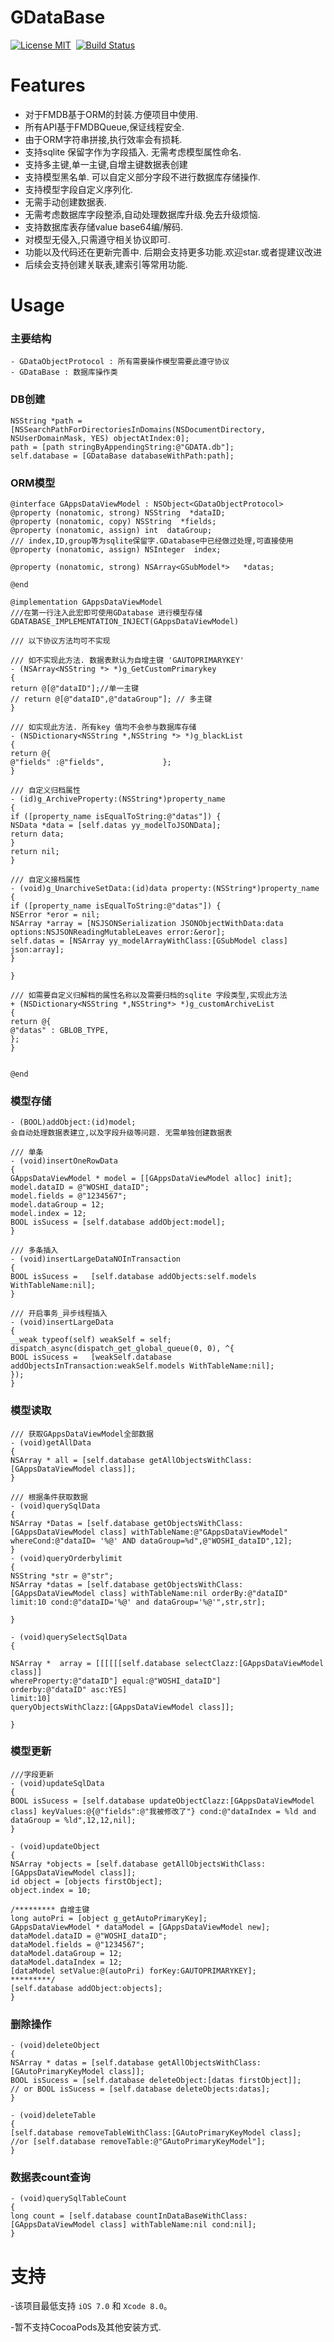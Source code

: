 
GDataBase
==============

[![License MIT](https://img.shields.io/badge/license-MIT-green.svg?style=flat)](https://raw.githubusercontent.com/GIKICoder/GDataBase/master/LICENSE)&nbsp;
[![Build Status](https://travis-ci.org/ibireme/YYModel.svg?branch=master)](https://github.com/GIKICoder/GDataBase)&nbsp;

Features
==============
- 对于FMDB基于ORM的封装.方便项目中使用.
- 所有API基于FMDBQueue,保证线程安全.
- 由于ORM字符串拼接,执行效率会有损耗.
- 支持sqlite 保留字作为字段插入. 无需考虑模型属性命名.
- 支持多主键,单一主键,自增主键数据表创建
- 支持模型黑名单. 可以自定义部分字段不进行数据库存储操作.
- 支持模型字段自定义序列化. 
- 无需手动创建数据表.
- 无需考虑数据库字段整添,自动处理数据库升级.免去升级烦恼.
- 支持数据库表存储value base64编/解码.
- 对模型无侵入,只需遵守相关协议即可.
- 功能以及代码还在更新完善中. 后期会支持更多功能.欢迎star.或者提建议改进
- 后续会支持创建关联表,建索引等常用功能.


Usage
==============
### 主要结构

```
- GDataObjectProtocol : 所有需要操作模型需要此遵守协议
- GDataBase : 数据库操作类
```

### DB创建
```
NSString *path = [NSSearchPathForDirectoriesInDomains(NSDocumentDirectory, NSUserDomainMask, YES) objectAtIndex:0];
path = [path stringByAppendingString:@"GDATA.db"];    
self.database = [GDataBase databaseWithPath:path];
```
### ORM模型
```
@interface GAppsDataViewModel : NSObject<GDataObjectProtocol>
@property (nonatomic, strong) NSString  *dataID;
@property (nonatomic, copy) NSString  *fields;
@property (nonatomic, assign) int  dataGroup;
/// index,ID,group等为sqlite保留字.GDatabase中已经做过处理,可直接使用
@property (nonatomic, assign) NSInteger  index;

@property (nonatomic, strong) NSArray<GSubModel*>   *datas;

@end

@implementation GAppsDataViewModel
///在第一行注入此宏即可使用GDatabase 进行模型存储
GDATABASE_IMPLEMENTATION_INJECT(GAppsDataViewModel)

/// 以下协议方法均可不实现

/// 如不实现此方法. 数据表默认为自增主键 'GAUTOPRIMARYKEY' 
- (NSArray<NSString *> *)g_GetCustomPrimarykey
{
return @[@"dataID"];//单一主键
// return @[@"dataID",@"dataGroup"]; // 多主键
}

/// 如实现此方法. 所有key 值均不会参与数据库存储
- (NSDictionary<NSString *,NSString *> *)g_blackList
{
return @{
@"fields" :@"fields",             };
}

/// 自定义归档属性
- (id)g_ArchiveProperty:(NSString*)property_name
{
if ([property_name isEqualToString:@"datas"]) {
NSData *data = [self.datas yy_modelToJSONData];
return data;
}
return nil;
}

/// 自定义接档属性
- (void)g_UnarchiveSetData:(id)data property:(NSString*)property_name
{
if ([property_name isEqualToString:@"datas"]) {
NSError *eror = nil;
NSArray *array = [NSJSONSerialization JSONObjectWithData:data options:NSJSONReadingMutableLeaves error:&eror];
self.datas = [NSArray yy_modelArrayWithClass:[GSubModel class] json:array];
}

}

/// 如需要自定义归解档的属性名称以及需要归档的sqlite 字段类型,实现此方法
+ (NSDictionary<NSString *,NSString*> *)g_customArchiveList
{
return @{
@"datas" : GBLOB_TYPE,
};
}


@end
```

### 模型存储

```
- (BOOL)addObject:(id)model;
会自动处理数据表建立,以及字段升级等问题. 无需单独创建数据表
```

```
/// 单条
- (void)insertOneRowData
{
GAppsDataViewModel * model = [[GAppsDataViewModel alloc] init];
model.dataID = @"WOSHI_dataID";
model.fields = @"1234567";
model.dataGroup = 12;
model.index = 12;
BOOL isSucess = [self.database addObject:model];
}

/// 多条插入
- (void)insertLargeDataNOInTransaction
{
BOOL isSucess =   [self.database addObjects:self.models WithTableName:nil];
}

/// 开启事务_异步线程插入
- (void)insertLargeData
{
__weak typeof(self) weakSelf = self;
dispatch_async(dispatch_get_global_queue(0, 0), ^{
BOOL isSucess =   [weakSelf.database addObjectsInTransaction:weakSelf.models WithTableName:nil];
});
}

```

### 模型读取
```
/// 获取GAppsDataViewModel全部数据
- (void)getAllData
{
NSArray * all = [self.database getAllObjectsWithClass:[GAppsDataViewModel class]];
}

/// 根据条件获取数据
- (void)querySqlData
{
NSArray *Datas = [self.database getObjectsWithClass:[GAppsDataViewModel class] withTableName:@"GAppsDataViewModel"  whereCond:@"dataID= '%@' AND dataGroup=%d",@"WOSHI_dataID",12];
}
- (void)queryOrderbylimit
{
NSString *str = @"str";
NSArray *datas = [self.database getObjectsWithClass:[GAppsDataViewModel class] withTableName:nil orderBy:@"dataID" limit:10 cond:@"dataID='%@' and dataGroup='%@'",str,str];

}

- (void)querySelectSqlData
{

NSArray *  array = [[[[[[self.database selectClazz:[GAppsDataViewModel class]]
whereProperty:@"dataID"] equal:@"WOSHI_dataID"]
orderby:@"dataID" asc:YES]
limit:10]
queryObjectsWithClazz:[GAppsDataViewModel class]];

}

```
### 模型更新

```
///字段更新
- (void)updateSqlData
{
BOOL isSucess = [self.database updateObjectClazz:[GAppsDataViewModel class] keyValues:@{@"fields":@"我被修改了"} cond:@"dataIndex = %ld and dataGroup = %ld",12,12,nil];
}

- (void)updateObject
{
NSArray *objects = [self.database getAllObjectsWithClass:[GAppsDataViewModel class]];
id object = [objects firstObject];
object.index = 10;

/********* 自增主键
long autoPri = [object g_getAutoPrimaryKey];
GAppsDataViewModel * dataModel = [GAppsDataViewModel new];
dataModel.dataID = @"WOSHI_dataID";
dataModel.fields = @"1234567";
dataModel.dataGroup = 12;
dataModel.dataIndex = 12;
[dataModel setValue:@(autoPri) forKey:GAUTOPRIMARYKEY];
*********/
[self.database addObject:objects];
}

```
### 删除操作
```
- (void)deleteObject
{
NSArray * datas = [self.database getAllObjectsWithClass:[GAutoPrimaryKeyModel class]];
BOOL isSucess = [self.database deleteObject:[datas firstObject]];
// or BOOL isSucess = [self.database deleteObjects:datas];
}

- (void)deleteTable
{
[self.database removeTableWithClass:[GAutoPrimaryKeyModel class];
//or [self.database removeTable:@"GAutoPrimaryKeyModel"];
}
```


### 数据表count查询
```
- (void)querySqlTableCount
{
long count = [self.database countInDataBaseWithClass:[GAppsDataViewModel class] withTableName:nil cond:nil];
}
```
支持
==============
-该项目最低支持 `iOS 7.0` 和 `Xcode 8.0`。

-暂不支持CocoaPods及其他安装方式.
